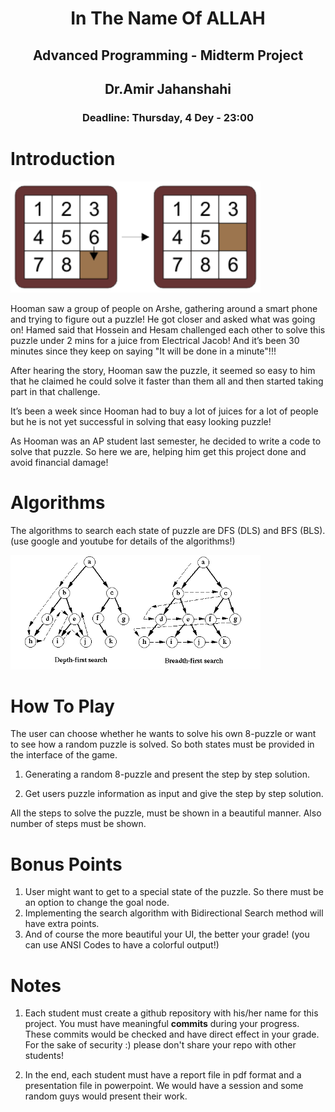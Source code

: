 <center>
<h1>
In The Name Of ALLAH
</h1>
<h2>
Advanced Programming - Midterm Project
</h2>
<h2>
Dr.Amir Jahanshahi
</h2>
<h3>
Deadline: Thursday, 4 Dey - 23:00
</center>
  
# Introduction

<img src="stuff/f1.png" width="400" class="center" />

Hooman saw a group of people on Arshe, gathering around a smart phone and trying to figure out a puzzle! He got closer and asked what was going on! Hamed said that Hossein and Hesam challenged each other to solve this puzzle under 2 mins for a juice from Electrical Jacob! And it’s been 30 minutes since they keep on saying "It will be done in a minute"!!!

After hearing the story, Hooman saw the puzzle, it seemed so easy to him that he claimed he could solve it faster than them all and then started taking part in that challenge.

It’s been a week since Hooman had to buy a lot of juices for a lot of people but he is not yet successful in solving that easy looking puzzle! 

As Hooman was an AP student last semester, he decided to write a code to solve that puzzle. So here we are, helping him get this project done and avoid financial damage!

# Algorithms

The algorithms to search each state of puzzle are DFS (DLS) and BFS (BLS). (use google and youtube for details of the algorithms!)

<img src="stuff/f2.png" width="400" class="center" />


# How To Play

The user can choose whether he wants to solve his own 8-puzzle or want to see how a random puzzle is solved. So both states must be provided in the interface of the game.

  1. Generating a random 8-puzzle and present the step by step solution.

  2. Get users puzzle information as input and give the step by step solution.
   
All the steps to solve the puzzle, must be shown in a beautiful manner. Also number of steps must be shown.


# Bonus Points

1.  User might want to get to a special state of the puzzle. So there must be an option to change the goal node.
2.  Implementing the search algorithm with Bidirectional Search method will have extra points.
3.  And of course the more beautiful your UI, the better your grade! (you can use ANSI Codes to have a colorful output!)

# Notes
1.  Each student must create a github repository with his/her name for this project. You must have meaningful **commits** during your progress. These commits would be checked and have direct effect in your grade. For the sake of security :) please don't share your repo with other students!

2. In the end, each student must have a report file in pdf format and a presentation file in powerpoint. We would have a session and some random guys would present their work.
